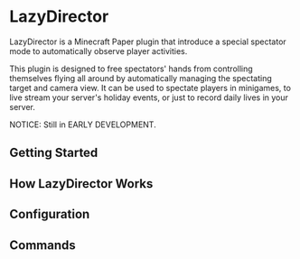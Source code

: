# LazyDirector

LazyDirector is a Minecraft Paper plugin that introduce a special spectator mode to automatically observe player activities.

This plugin is designed to free spectators' hands from controlling themselves flying all around by automatically managing the spectating target and camera view. It can be used to spectate players in minigames, to live stream your server's holiday events, or just to record daily lives in your server.

NOTICE: Still in EARLY DEVELOPMENT.

## Getting Started


## How LazyDirector Works


## Configuration


## Commands